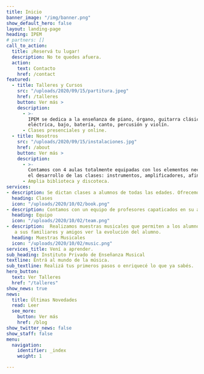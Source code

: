 ```yaml
---
title: Inicio
banner_image: "/img/banner.png"
show_default_hero: false
layout: landing-page
heading: IPEM
# partners: []
call_to_action:
  title: ¡Reservá tu lugar!
  description: No te quedes afuera.
  action:
    text: Contacto 
    href: /contact
featured:
  - title: Talleres y Cursos
    src: "/uploads/2020/09/15/partitura.jpeg"
    href: /talleres
    button: Ver más >
    description:
      - >-
        IPEM se dedica a la enseñanza de piano, órgano, guitarra clásica y
        eléctrica, bajo, batería, canto, percusión y violín.
      - Clases presenciales y online.
  - title: Nosotros
    src: "/uploads/2020/09/15/instalaciones.jpg"
    href: /about
    button: Ver más >
    description:
      - >-
        Contamos con 4 aulas totalmente equipadas con los elementos necesarios para
        el desarrollo de las clases: instrumentos, amplificadores, afinadores, cables, atriles, reproductores de audio, etc.
      - Amplia biblioteca y discoteca.
services:
- description: Se dictan clases a alumnos de todas las edades. Ofrecemos amplios horarios para mayor comidad de nuestros alumnos.
  heading: Clases
  icon: "/uploads/2020/10/02/book.png"
- description: Contamos con un equipo de profesores capaticados en su área.
  heading: Equipo
  icon: "/uploads/2020/10/02/team.png"
- description:  Realizamos muestras musicales que permiten a los alumnos vivir la experiencia de tocar en un escenario y
   a sus familiares y amigos ver la evolución del alumno.
  heading: Muestras Musicales
  icon: "/uploads/2020/10/02/music.png"
services_title: Vení a aprender.
sub_heading: Instituto Privado de Enseñanza Musical
textline: Entrá al mundo de la música.
sub_textline: Realizá tus primeros pasos o enriquecé lo que ya sabés.
hero_button:
  text: Ver Talleres
  href: "/talleres"
show_news: true
news: 
  title: Últimas Novedades
  read: Leer
  see_more:
    button: Ver más
    href: /blog
show_twitter_news: false
show_staff: false
menu:
  navigation:
    identifier: _index
    weight: 1

---
```

